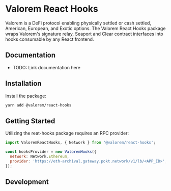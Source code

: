 # Valorem React Hooks

Valorem is a DeFi protocol enabling physically settled or cash settled, American, European, and Exotic options.
The Valorem React Hooks package wraps Valorem's signature relay, Seaport and Clear contract interfaces into hooks consumable by any React frontend.

## Documentation

- TODO: Link documentation here

## Installation

Install the package:

```bash
yarn add @valorem/react-hooks
```

## Getting Started

Utilizing the reat-hooks package requires an RPC provider:

```js
import ValoremReactHooks, { Network } from '@valorem/react-hooks';

const hooksProvider = new ValoremHooks({
  network: Network.Ethereum,
  provider: 'https://eth-archival.gateway.pokt.network/v1/lb/<APP_ID>',
});
```

## Development
